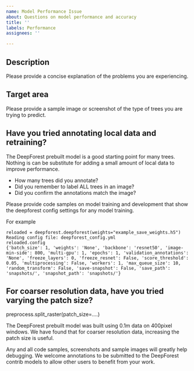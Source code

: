 ```yaml
---
name: Model Performance Issue
about: Questions on model performance and accuracy
title: ''
labels: Performance
assignees: ''

---
```


## Description
Please provide a concise explanation of the problems you are experiencing.

## Target area
Please provide a sample image or screenshot of the type of trees you are trying to predict.

## Have you tried annotating local data and retraining?

The DeepForest prebuilt model is a good starting point for many trees. Nothing is can be substitute for adding a small amount of local data to improve performance. 

* How many trees did you annotate?
* Did you remember to label ALL trees in an image?
* Did you confirm the annotations match the image?

Please provide code samples on model training and development that show the deepforest config settings for any model training.

For example
```
reloaded = deepforest.deepforest(weights="example_save_weights.h5")
Reading config file: deepforest_config.yml
reloaded.config
{'batch_size': 1, 'weights': 'None', 'backbone': 'resnet50', 'image-min-side': 800, 'multi-gpu': 1, 'epochs': 1, 'validation_annotations': 'None', 'freeze_layers': 0, 'freeze_resnet': False, 'score_threshold': 0.05, 'multiprocessing': False, 'workers': 1, 'max_queue_size': 10, 'random_transform': False, 'save-snapshot': False, 'save_path': 'snapshots/', 'snapshot_path': 'snapshots/'}
```

## For coarser resolution data, have you tried varying the patch size?

preprocess.split_raster(patch_size=....)

The DeepForest prebuilt model was built using 0.1m data on 400pixel windows. We have found that for coarser resolution data, increasing the patch size is useful.

Any and all code samples, screenshots and sample images will greatly help debugging. We welcome annotations to be submitted to the DeepForest contrib models to allow other users to benefit from your work.
